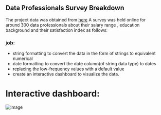 ## Data Professionals Survey Breakdown
The project data was obtained from  [here](https://github.com/AlexTheAnalyst/Power-BI/blob/main/Power%20BI%20-%20Final%20Project.xlsx )
A survey was held online for around 300 data professionals about their salary range , education background and their satisfaction index as follows:



### job:
- string formatting to convert the data in the form of strings to equivalent numerical
- date formatting to convert the date column(of string data type) to dates
- replacing the low-frequency values with a default value
- create an interactive dashboard to visualize the data.

# Interactive dashboard:

![image](https://github.com/SridharKadhiri/Data-Professionals-Survey/assets/90100318/68252cfa-313b-45ff-a97f-b79cef952216)

